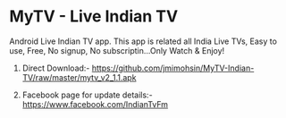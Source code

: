 # MyTV - Live Indian TV
Android Live Indian TV app. This app is related all India Live TVs, Easy to use, Free, No signup, No subscriptin...Only Watch & Enjoy!

1. Direct Download:- https://github.com/jmimohsin/MyTV-Indian-TV/raw/master/mytv_v2_1.1.apk

2. Facebook page for update details:- https://www.facebook.com/IndianTvFm
